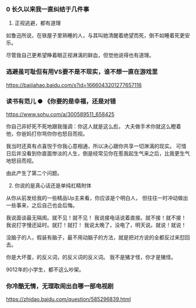### 0 长久以来我一直纠结于几件事

1. 正视逃避，都有道理

如鲁迅所说，在铁屋子里熟睡的人，与其叫她清醒着绝望而死，倒不如睡着死更安乐。

尽管我自己更希望睁着眼正视淋漓的鲜血，但觉他说得也有道理。

### 逃避虽可耻但有用VS要不是不现实，谁不想一直在游戏里
https://baijiahao.baidu.com/s?id=1666043201277657116

### 读书有范儿 ● 《你要的是幸福，还是对错
https://www.sohu.com/a/300589511_658425

你自己非好死不死地跟我强调：你这人就是这么彪，
大夫做手术你就这么瞪着他，你爸妈打你骂你你也怒目而视。

我当时还真有点喜悦于你我心意相通，所以决心跟你共享一切淋漓的现实。
可惜日后并没看到你直面惨淡的人生，倒是经常见你在惹我起生气来之后，比我更生气地怒目而视。

由此产生了第二个问题。

2. 你说的是真心话还是单纯杠精附体

从你从前发给我的一些精品Up主来看，你应该是个明白人，
但往往一时冲动做出一些事来，之后自己也会后悔。

我说面谈最无隔阂。就不见！就不见！
我说接电话说着直接。就不接！就不接！
我说打字慢还延时。就打！就打！
我说太晚了，没电了，明天说。就说！就说！

没脑子的人，假装有脑子，最不用动脑子的方法，就是把对方说的全都反过来怼回去。

你是大坏蛋，的反义词，的反义词的反义词。
我不是猪才怪，你才是猪怪。

9012年的小学生，都不这么吵架。
### 你冷酷无情，无理取闹出自哪一部电视剧
https://zhidao.baidu.com/question/585296839.html
